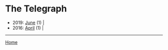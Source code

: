 # The Telegraph

  * 2019: 
      [June](./the-telegraph-2019-06.md) (1) | 
  * 2016: 
      [April](./the-telegraph-2016-04.md) (1) | 

----

[Home](../)
